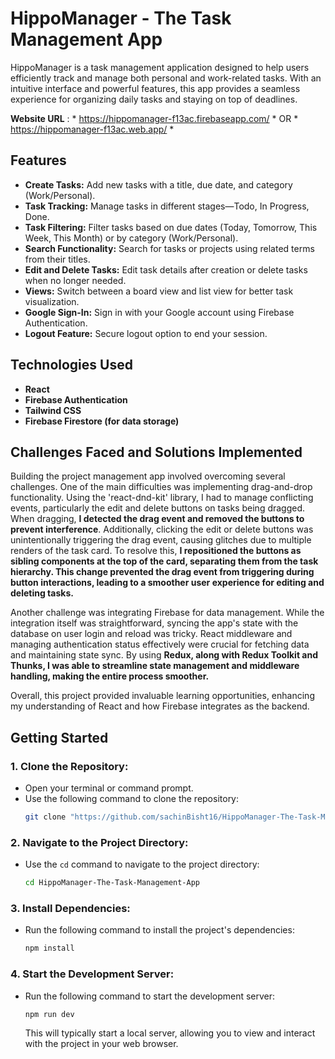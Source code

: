 # HippoManager - The Task Management App

HippoManager is a task management application designed to help users efficiently track and manage both personal and work-related tasks. With an intuitive interface and powerful features, this app provides a seamless experience for organizing daily tasks and staying on top of deadlines.

**Website URL** : * https://hippomanager-f13ac.firebaseapp.com/ *  OR * https://hippomanager-f13ac.web.app/ *

## Features

- **Create Tasks:** Add new tasks with a title, due date, and category (Work/Personal).
- **Task Tracking:** Manage tasks in different stages—Todo, In Progress, Done.
- **Task Filtering:** Filter tasks based on due dates (Today, Tomorrow, This Week, This Month) or by category (Work/Personal).
- **Search Functionality:** Search for tasks or projects using related terms from their titles.
- **Edit and Delete Tasks:** Edit task details after creation or delete tasks when no longer needed.
- **Views:** Switch between a board view and list view for better task visualization.
- **Google Sign-In:** Sign in with your Google account using Firebase Authentication.
- **Logout Feature:** Secure logout option to end your session.

## Technologies Used

- **React**
- **Firebase Authentication**
- **Tailwind CSS**
- **Firebase Firestore (for data storage)**

## Challenges Faced and Solutions Implemented

Building the project management app involved overcoming several challenges. One of the main difficulties was implementing drag-and-drop functionality. Using the 'react-dnd-kit' library, I had to manage conflicting events, particularly the edit and delete buttons on tasks being dragged. When dragging, **I detected the drag event and removed the buttons to prevent interference**. Additionally, clicking the edit or delete buttons was unintentionally triggering the drag event, causing glitches due to multiple renders of the task card. To resolve this, **I repositioned the buttons as sibling components at the top of the card, separating them from the task hierarchy. This change prevented the drag event from triggering during button interactions, leading to a smoother user experience for editing and deleting tasks.**


Another challenge was integrating Firebase for data management. While the integration itself was straightforward, syncing the app's state with the database on user login and reload was tricky. React middleware and managing authentication status effectively were crucial for fetching data and maintaining state sync. By using **Redux, along with Redux Toolkit and Thunks, I was able to streamline state management and middleware handling, making the entire process smoother.**


Overall, this project provided invaluable learning opportunities, enhancing my understanding of React and how Firebase integrates as the backend.

## Getting Started

### 1. Clone the Repository:
   - Open your terminal or command prompt.
   - Use the following command to clone the repository:
     ```bash
     git clone "https://github.com/sachinBisht16/HippoManager-The-Task-Management-App.git"
     ```

### 2. Navigate to the Project Directory:
   - Use the `cd` command to navigate to the project directory:
     ```bash
     cd HippoManager-The-Task-Management-App
     ```

### 3. Install Dependencies:
   - Run the following command to install the project's dependencies:
     ```bash
     npm install
     ```

### 4. Start the Development Server:
   - Run the following command to start the development server:
     ```bash
     npm run dev
     ```
     This will typically start a local server, allowing you to view and interact with the project in your web browser.
